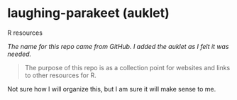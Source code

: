 # laughing-parakeet (auklet)
R resources

*The name for this repo came from GitHub. I added the auklet as I felt it was needed.*

> The purpose of this repo is as a collection point for websites and links to other resources for R.

Not sure how I will organize this, but I am sure it will make sense to me.
